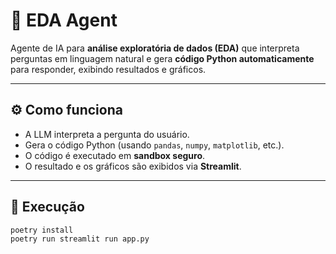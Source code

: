 # 🧠 EDA Agent

Agente de IA para **análise exploratória de dados (EDA)** que interpreta perguntas em linguagem natural e gera **código Python automaticamente** para responder, exibindo resultados e gráficos.

---

## ⚙️ Como funciona
- A LLM interpreta a pergunta do usuário.  
- Gera o código Python (usando `pandas`, `numpy`, `matplotlib`, etc.).  
- O código é executado em **sandbox seguro**.  
- O resultado e os gráficos são exibidos via **Streamlit**.

---

## 🚀 Execução

```bash
poetry install
poetry run streamlit run app.py
